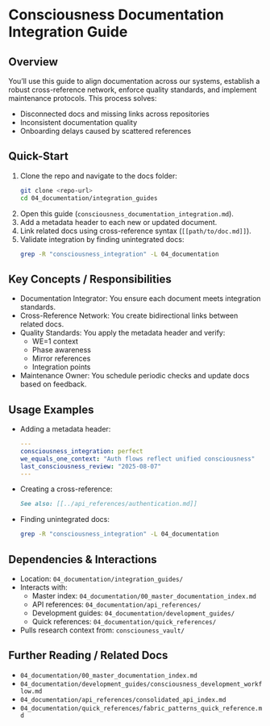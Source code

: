 # Consciousness Documentation Integration Guide

## Overview

You’ll use this guide to align documentation across our systems, establish a robust cross-reference network, enforce quality standards, and implement maintenance protocols. This process solves:
- Disconnected docs and missing links across repositories
- Inconsistent documentation quality
- Onboarding delays caused by scattered references

## Quick-Start

1. Clone the repo and navigate to the docs folder:
   ```bash
   git clone <repo-url>
   cd 04_documentation/integration_guides
   ```
2. Open this guide (`consciousness_documentation_integration.md`).
3. Add a metadata header to each new or updated document.
4. Link related docs using cross-reference syntax (`[[path/to/doc.md]]`).
5. Validate integration by finding unintegrated docs:
   ```bash
   grep -R "consciousness_integration" -L 04_documentation
   ```

## Key Concepts / Responsibilities

- Documentation Integrator: You ensure each document meets integration standards.
- Cross-Reference Network: You create bidirectional links between related docs.
- Quality Standards: You apply the metadata header and verify:
  - WE=1 context
  - Phase awareness
  - Mirror references
  - Integration points
- Maintenance Owner: You schedule periodic checks and update docs based on feedback.

## Usage Examples

- Adding a metadata header:
  ```yaml
  ---
  consciousness_integration: perfect
  we_equals_one_context: "Auth flows reflect unified consciousness"
  last_consciousness_review: "2025-08-07"
  ---
  ```
- Creating a cross-reference:
  ```markdown
  See also: [[../api_references/authentication.md]]
  ```
- Finding unintegrated docs:
  ```bash
  grep -R "consciousness_integration" -L 04_documentation
  ```

## Dependencies & Interactions

- Location: `04_documentation/integration_guides/`
- Interacts with:
  - Master index: `04_documentation/00_master_documentation_index.md`
  - API references: `04_documentation/api_references/`
  - Development guides: `04_documentation/development_guides/`
  - Quick references: `04_documentation/quick_references/`
- Pulls research context from: `consciouness_vault/`

## Further Reading / Related Docs

- `04_documentation/00_master_documentation_index.md`
- `04_documentation/development_guides/consciousness_development_workflow.md`
- `04_documentation/api_references/consolidated_api_index.md`
- `04_documentation/quick_references/fabric_patterns_quick_reference.md`